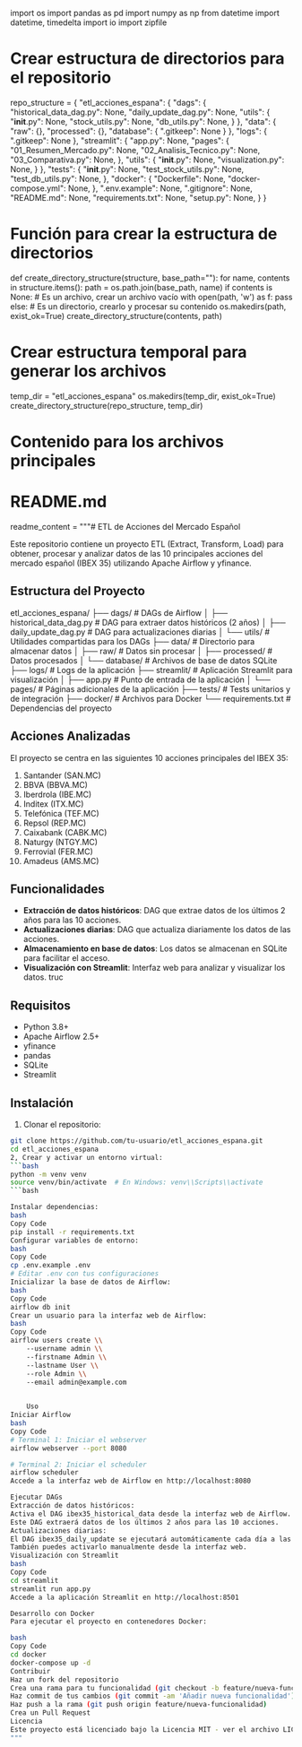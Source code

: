 import os
import pandas as pd
import numpy as np
from datetime import datetime, timedelta
import io
import zipfile

# Crear estructura de directorios para el repositorio
repo_structure = {
    "etl_acciones_espana": {
        "dags": {
            "historical_data_dag.py": None,
            "daily_update_dag.py": None,
            "utils": {
                "__init__.py": None,
                "stock_utils.py": None,
                "db_utils.py": None,
            }
        },
        "data": {
            "raw": {},
            "processed": {},
            "database": {
                ".gitkeep": None
            }
        },
        "logs": {
            ".gitkeep": None
        },
        "streamlit": {
            "app.py": None,
            "pages": {
                "01_Resumen_Mercado.py": None,
                "02_Analisis_Tecnico.py": None,
                "03_Comparativa.py": None,
            },
            "utils": {
                "__init__.py": None,
                "visualization.py": None,
            }
        },
        "tests": {
            "__init__.py": None,
            "test_stock_utils.py": None,
            "test_db_utils.py": None,
        },
        "docker": {
            "Dockerfile": None,
            "docker-compose.yml": None,
        },
        ".env.example": None,
        ".gitignore": None,
        "README.md": None,
        "requirements.txt": None,
        "setup.py": None,
    }
}

# Función para crear la estructura de directorios
def create_directory_structure(structure, base_path=""):
    for name, contents in structure.items():
        path = os.path.join(base_path, name)
        if contents is None:
            # Es un archivo, crear un archivo vacío
            with open(path, 'w') as f:
                pass
        else:
            # Es un directorio, crearlo y procesar su contenido
            os.makedirs(path, exist_ok=True)
            create_directory_structure(contents, path)

# Crear estructura temporal para generar los archivos
temp_dir = "etl_acciones_espana"
os.makedirs(temp_dir, exist_ok=True)
create_directory_structure(repo_structure, temp_dir)

# Contenido para los archivos principales

# README.md
readme_content = """# ETL de Acciones del Mercado Español

Este repositorio contiene un proyecto ETL (Extract, Transform, Load) para obtener, procesar y analizar datos de las 10 principales acciones del mercado español (IBEX 35) utilizando Apache Airflow y yfinance.

## Estructura del Proyecto
etl_acciones_espana/
├── dags/ # DAGs de Airflow
│ ├── historical_data_dag.py # DAG para extraer datos históricos (2 años)
│ ├── daily_update_dag.py # DAG para actualizaciones diarias
│ └── utils/ # Utilidades compartidas para los DAGs
├── data/ # Directorio para almacenar datos
│ ├── raw/ # Datos sin procesar
│ ├── processed/ # Datos procesados
│ └── database/ # Archivos de base de datos SQLite
├── logs/ # Logs de la aplicación
├── streamlit/ # Aplicación Streamlit para visualización
│ ├── app.py # Punto de entrada de la aplicación
│ └── pages/ # Páginas adicionales de la aplicación
├── tests/ # Tests unitarios y de integración
├── docker/ # Archivos para Docker
└── requirements.txt # Dependencias del proyecto


## Acciones Analizadas

El proyecto se centra en las siguientes 10 acciones principales del IBEX 35:

1. Santander (SAN.MC)
2. BBVA (BBVA.MC)
3. Iberdrola (IBE.MC)
4. Inditex (ITX.MC)
5. Telefónica (TEF.MC)
6. Repsol (REP.MC)
7. Caixabank (CABK.MC)
8. Naturgy (NTGY.MC)
9. Ferrovial (FER.MC)
10. Amadeus (AMS.MC)

## Funcionalidades

- **Extracción de datos históricos**: DAG que extrae datos de los últimos 2 años para las 10 acciones.
- **Actualizaciones diarias**: DAG que actualiza diariamente los datos de las acciones.
- **Almacenamiento en base de datos**: Los datos se almacenan en SQLite para facilitar el acceso.
- **Visualización con Streamlit**: Interfaz web para analizar y visualizar los datos.
truc
## Requisitos

- Python 3.8+
- Apache Airflow 2.5+
- yfinance
- pandas
- SQLite
- Streamlit

## Instalación

1. Clonar el repositorio:
```bash
git clone https://github.com/tu-usuario/etl_acciones_espana.git
cd etl_acciones_espana
2, Crear y activar un entorno virtual:
```bash
python -m venv venv
source venv/bin/activate  # En Windows: venv\\Scripts\\activate 
```bash

Instalar dependencias:
bash
Copy Code
pip install -r requirements.txt
Configurar variables de entorno:
bash
Copy Code
cp .env.example .env
# Editar .env con tus configuraciones
Inicializar la base de datos de Airflow:
bash
Copy Code
airflow db init
Crear un usuario para la interfaz web de Airflow:
bash
Copy Code
airflow users create \\
    --username admin \\
    --firstname Admin \\
    --lastname User \\
    --role Admin \\
    --email admin@example.com
    

    Uso
Iniciar Airflow
bash
Copy Code
# Terminal 1: Iniciar el webserver
airflow webserver --port 8080

# Terminal 2: Iniciar el scheduler
airflow scheduler
Accede a la interfaz web de Airflow en http://localhost:8080

Ejecutar DAGs
Extracción de datos históricos:
Activa el DAG ibex35_historical_data desde la interfaz web de Airflow.
Este DAG extraerá datos de los últimos 2 años para las 10 acciones.
Actualizaciones diarias:
El DAG ibex35_daily_update se ejecutará automáticamente cada día a las 18:00 (después del cierre del mercado).
También puedes activarlo manualmente desde la interfaz web.
Visualización con Streamlit
bash
Copy Code
cd streamlit
streamlit run app.py
Accede a la aplicación Streamlit en http://localhost:8501

Desarrollo con Docker
Para ejecutar el proyecto en contenedores Docker:

bash
Copy Code
cd docker
docker-compose up -d
Contribuir
Haz un fork del repositorio
Crea una rama para tu funcionalidad (git checkout -b feature/nueva-funcionalidad)
Haz commit de tus cambios (git commit -am 'Añadir nueva funcionalidad')
Haz push a la rama (git push origin feature/nueva-funcionalidad)
Crea un Pull Request
Licencia
Este proyecto está licenciado bajo la Licencia MIT - ver el archivo LICENSE para más detalles.
"""